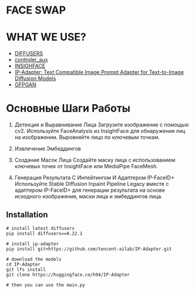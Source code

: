 # FACE SWAP
# WHAT WE USE?
- [DIFFUSERS](https://huggingface.co/docs/diffusers/index)
- [controler_aux](https://github.com/huggingface/controlnet_aux)
- [INSIGHFACE](https://github.com/deepinsight/insightface)
-  [IP-Adapter: Text Compatible Image Prompt Adapter for Text-to-Image Diffusion Models](https://github.com/tencent-ailab/IP-Adapter)
- [GFPGAN](https://github.com/TencentARC/GFPGAN)



# Основные Шаги Работы
1. Детекция и Выравнивание Лица
Загрузите изображение с помощью cv2.
Используйте FaceAnalysis из InsightFace для обнаружения лиц на изображении.
Выровняйте лицо по ключевым точкам.
2. Извлечение Эмбеддингов


4. Создание Масок Лица
Создайте маску лица с использованием ключевых точек от InsightFace или MediaPipe FaceMesh.

5. Генерация Результата С Инпейтингом И Адаптером IP-FaceID+
Используйте Stable Diffusion Inpaint Pipeline Legacy вместе с адаптером IP-FaceID+ для генерации результата на основе исходного изображения, маски лица и эмбеддингов лица.



## Installation

```
# install latest diffusers
pip install diffusers==0.22.1

# install ip-adapter
pip install git+https://github.com/tencent-ailab/IP-Adapter.git

# download the models
cd IP-Adapter
git lfs install
git clone https://huggingface.co/h94/IP-Adapter

# then you can use the main.py
```

